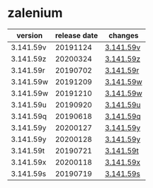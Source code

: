 # zalenium	


|version|release date|changes|
|---|---|---|
|3.141.59v|20191124|[3.141.59v](./3.141.59v-20191124.md)|
|3.141.59z|20200324|[3.141.59z](./3.141.59z-20200324.md)|
|3.141.59r|20190702|[3.141.59r](./3.141.59r-20190702.md)|
|3.141.59w|20191209|[3.141.59w](./3.141.59w-20191209.md)|
|3.141.59w|20191210|[3.141.59w](./3.141.59w-20191210.md)|
|3.141.59u|20190920|[3.141.59u](./3.141.59u-20190920.md)|
|3.141.59q|20190618|[3.141.59q](./3.141.59q-20190618.md)|
|3.141.59y|20200127|[3.141.59y](./3.141.59y-20200127.md)|
|3.141.59y|20200128|[3.141.59y](./3.141.59y-20200128.md)|
|3.141.59t|20190721|[3.141.59t](./3.141.59t-20190721.md)|
|3.141.59x|20200118|[3.141.59x](./3.141.59x-20200118.md)|
|3.141.59s|20190719|[3.141.59s](./3.141.59s-20190719.md)|
